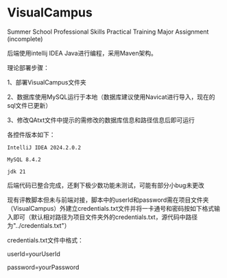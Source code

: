 # VisualCampus
Summer School Professional Skills Practical Training Major Assignment (incomplete)

后端使用intellij IDEA Java进行编程，采用Maven架构。

理论部署步骤：

1、部署VisualCampus文件夹

2、数据库使用MySQL运行于本地（数据库建议使用Navicat进行导入，现在的sql文件已更新）

3、修改QAtxt文件中提示的需修改的数据库信息和路径信息后即可运行

各控件版本如下：

	IntelliJ IDEA 2024.2.0.2
 
	MySQL 8.4.2
 
	jdk 21

后端代码已整合完成，还剩下极少数功能未测试，可能有部分小bug未更改

现有评教脚本但未与前端对接，脚本中的userId和password需在项目文件夹（VisualCampus）外建立credentials.txt文件并将一卡通号和密码按如下格式输入即可（默认相对路径为项目文件夹外的credentials.txt，源代码中路径为"../credentials.txt"）

credentials.txt文件中格式：

userId=yourUserId

password=yourPassword
